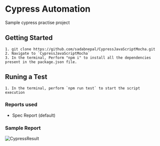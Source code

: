 # Cypress Automation
Sample cypress practise project

## Getting Started
```
1. git clone https://github.com/sadabnepal/CypressJavaScriptMocha.git
2. Navigate to `CypressJavaScriptMocha`
3. In the terminal, Perform "npm i" to install all the dependencies present in the package.json file.
```

## Runing a Test
```
1. In the terminal, perform `npm run test` to start the script execution
```

### Reports used
- Spec Report (default)

### Sample Report
![CypressResult](https://user-images.githubusercontent.com/65847528/108173349-07e2d680-7124-11eb-945e-abeb6f7a5103.PNG)
